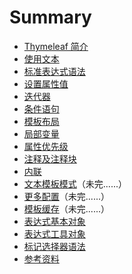 # Summary


* [Thymeleaf 简介](docs/introduction.md)
* [使用文本](docs/using-texts.md)
* [标准表达式语法](docs/standard-expression-syntax.md)
* [设置属性值](docs/setting-attribute-values.md)
* [迭代器](docs/iteration.md)
* [条件语句](docs/conditional-evaluation.md)
* [模板布局](docs/template-layout.md)
* [局部变量](docs/local-variables.md)
* [属性优先级](docs/attribute-precedence.md)
* [注释及注释块](docs/comments-and-blocks.md)
* [内联](docs/inlining.md)
* [文本模板模式](docs/textual-template-modes.md)（未完......）
* [更多配置](docs/more-on-configuration.md)（未完......）
* [模板缓存](docs/emplate-cache.md)（未完......）
* [表达式基本对象](docs/expression-basic-objects.md)
* [表达式工具对象](docs/expression-utility-objects.md)
* [标记选择器语法](docs/markup-selector-syntax.md)
* [参考资料](docs/references.md)


